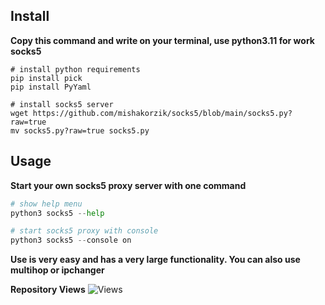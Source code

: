 ## Install 

**Copy this command and write on your terminal, use python3.11 for work socks5**
```
# install python requirements
pip install pick
pip install PyYaml

# install socks5 server
wget https://github.com/mishakorzik/socks5/blob/main/socks5.py?raw=true
mv socks5.py?raw=true socks5.py
```

## Usage

**Start your own socks5 proxy server with one command**

```python
# show help menu
python3 socks5 --help

# start socks5 proxy with console
python3 socks5 --console on
```

**Use is very easy and has a very large functionality. You can also use multihop or ipchanger**

**Repository Views** ![Views](https://profile-counter.glitch.me/socks5/count.svg)
